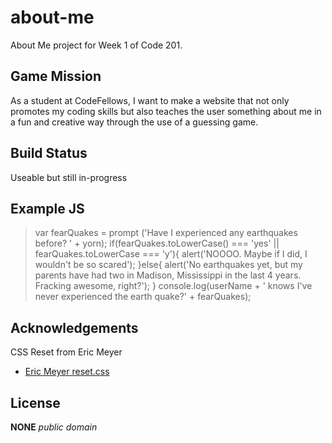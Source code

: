 # about-me
About Me project for Week 1 of Code 201. 

## Game Mission
As a student at CodeFellows, I want to make a website that not only promotes my coding skills but also teaches the user something about me in a fun and creative way through the use of a guessing game.

## Build Status
Useable but still in-progress

## Example JS
<!-- figure out how to include the line numbers when including it into the README.md -->
>var fearQuakes = prompt ('Have I experienced any earthquakes before? ' + yorn);
>if(fearQuakes.toLowerCase() === 'yes' || fearQuakes.toLowerCase === 'y'){
>  alert('NOOOO. Maybe if I did, I wouldn\'t be so scared');
>}else{
>  alert('No earthquakes yet, but my parents have had two in Madison, Mississippi in the last 4 years. Fracking awesome, right?');
>}
>console.log(userName + ' knows I\'ve never experienced the earth quake?' + fearQuakes);
## Acknowledgements
CSS Reset from Eric Meyer
* [Eric Meyer reset.css](https://meyerweb.com/eric/tools/css/reset/)

## License
**NONE** *_public domain_*
